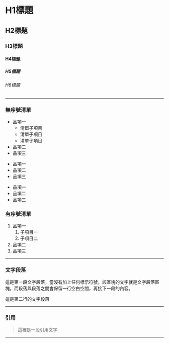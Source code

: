 # H1標題
## H2標題
### H3標題
#### H4標題
##### H5標題
###### H6標題

---------------------

### 無序號清單
* 品項一
    * 清單子項目
    * 清單子項目
    * 清單子項目
* 品項二
* 品項三

+ 品項一
+ 品項二
+ 品項三

- 品項一
- 品項二
- 品項三

### 有序號清單
1. 品項一
    1. 子項目一
    2. 子項目二
2. 品項二
3. 品項三

---------------------

### 文字段落
這是第一段文字段落，當沒有加上任何標示符號，該區塊的文字就是文字段落區塊，而段落與段落之間會保留一行空白空間，再接下一段的內容。

這是第二行的文字段落

---------------------

### 引用
>這裡是一段引用文字

---------------------